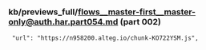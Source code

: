### kb/previews_full/flows__master-first__master-only@auth.har.part054.md (part 002)

```md
 "url": "https://n958200.alteg.io/chunk-KO722YSM.js",
          
```

```
